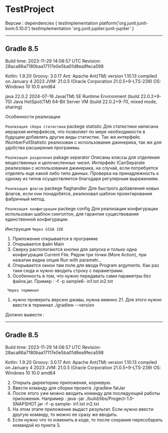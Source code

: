 # TestProject
Версии :
dependencies {
    testImplementation platform('org.junit:junit-bom:5.10.0')
    testImplementation 'org.junit.jupiter:junit-jupiter'
}

------------------------------------------------------------
Gradle 8.5
------------------------------------------------------------

Build time:   2023-11-29 14:08:57 UTC
Revision:     28aca86a7180baa17117e0e5ba01d8ea9feca598

Kotlin:       1.9.20
Groovy:       3.0.17
Ant:          Apache Ant(TM) version 1.10.13 compiled on January 4 2023
JVM:          21.0.5 (Oracle Corporation 21.0.5+9-LTS-239)
OS:           Windows 10 10.0 amd64

java 22.0.2 2024-07-16
Java(TM) SE Runtime Environment (build 22.0.2+9-70)
Java HotSpot(TM) 64-Bit Server VM (build 22.0.2+9-70, mixed mode, sharing)

Особенности реализации 

````Реализация сбора статистики````
packege statistic
    Для статистики написана иерархия интерфейсов, что позволяет по мере необходимости в будущем добавлять другие виды статистик. 
    Так же интерфейс INumberFullStatistic реализован с использование джинерика, так же для удобства расширения программы.

````Реализация разделения````
pakage separator
    Описаны классы для отделения вещественных и целочисленных чисел. 
    Интерфейс ICanSeparate реализован с использование джинерика, на случай, если потребуется отделять еще какой либо типо данных.
    Проверка на принадлежность к одному из типов осуществляется благодаря регулярным выражениям.

````Реализация флагов````
packege flaghandler
    Для быстрого добавления новых флагов, если они понадобятся, реализовал шаблон проектирования фабричный метод. 

````Реализация конфигурации````
packege config
    Для реализации конфигурации использован шаблон синголтон, для гарантии существования единственной конфигурации.



Инструкция 
 ````Через GIGA IDE```` 
 1) Приложение открывается в программе
 2) Открывается файл Main
 3) Сверху распологаются кнопки для запуска и только одна конфигурация Current File.
 Рядом три точки (More Action), при нажатии видна опция Run with parametr... 
 4) Открывается окнои там поле для ввода Program argyments. Как раз таки сюда и нужно вводить строку с параметрами.
 5) Особенность в том, что нужно передавать сами параметры без файла.jar.
 Пример :
 -f -p sample6- in1.txt in2.txt 

```` Через терминал````
1) нужно проверить версию джавы, нужна именно 21. Для этого нужно ввести в терминал
./gradlew --version

Должно вывести :

------------------------------------------------------------
Gradle 8.5
------------------------------------------------------------

Build time:   2023-11-29 14:08:57 UTC
Revision:     28aca86a7180baa17117e0e5ba01d8ea9feca598

Kotlin:       1.9.20
Groovy:       3.0.17
Ant:          Apache Ant(TM) version 1.10.13 compiled on January 4 2023
JVM:          21.0.5 (Oracle Corporation 21.0.5+9-LTS-239)
OS:           Windows 10 10.0 amd64

2) Открыть директорию приложения, корневую.
3) Ввести команду для сборки проекта 
./gradlew fatJar
4) После этого уже можно вводить команду для последующей работы приложения.
Например :
 java -jar ./build/libs/Progect-1.0-SNAPSHOT.jar  -f  -p sample- in1.txt in2.txt
5) На этом этапе приложение выдаст результат. Если нужно ввести другую команду, то можно ее сразу же вводить.
6) Если нужно что то изменить в коде, то после сохрания пересобарать командой из пункта 3.
